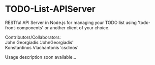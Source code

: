 # TODO-List-APIServer
RESTful API Server in Node.js for managing your TODO list using 'todo-front-components' or another client of your choice. 

Contributors/Collaborators:<br> 
John Georgiadis           'JohnGeorgiadis'<br>
Konstantinos Vlachantonis 'csdinos'

Usage description soon available...
